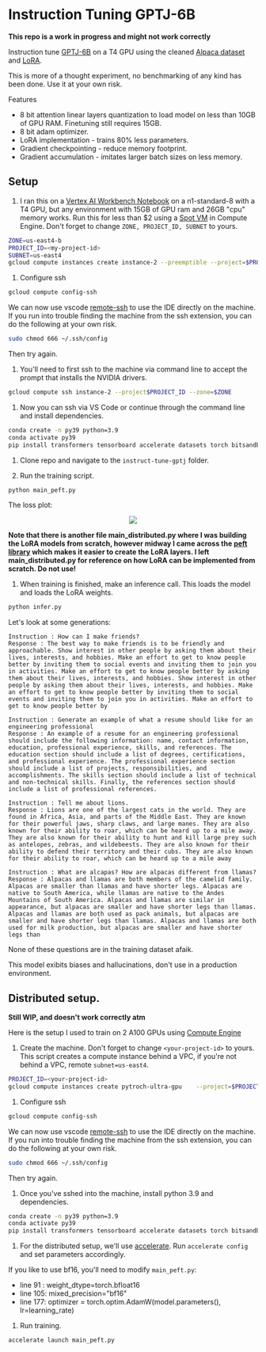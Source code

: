 # Instruction Tuning GPTJ-6B

**This repo is a work in progress and might not work correctly**

Instruction tune [GPTJ-6B](https://github.com/kingoflolz/mesh-transformer-jax) on a T4 GPU using the cleaned [Alpaca dataset](https://github.com/gururise/AlpacaDataCleaned) and [LoRA](https://arxiv.org/abs/2106.09685).

This is more of a thought experiment, no benchmarking of any kind has been done. Use it at your own risk.

Features
- 8 bit attention linear layers quantization to load model on less than 10GB of GPU RAM. Finetuning still requires 15GB.
- 8 bit adam optimizer.
- LoRA implementation - trains 80% less parameters. 
- Gradient checkpointing - reduce memory footprint.
- Gradient accumulation - imitates larger batch sizes on less memory.

## Setup

1. I ran this on a [Vertex AI Workbench Notebook](https://cloud.google.com/vertex-ai-workbench) on a n1-standard-8 with a T4 GPU, but any environment with 15GB of GPU ram and 26GB "cpu" memory works. Run this for less than $2 using a [Spot VM](https://cloud.google.com/compute/docs/instances/spot) in Compute Engine. Don't forget to change `ZONE, PROJECT_ID, SUBNET` to yours.

  ```bash
  ZONE=us-east4-b
  PROJECT_ID=<my-project-id>
  SUBNET=us-east4
  gcloud compute instances create instance-2 --preemptible --project=$PROJECT_ID --zone=$ZONE --machine-type=n1-highmem-4 --network-interface=network-tier=PREMIUM,subnet=$SUBNET --maintenance-policy=TERMINATE --provisioning-model=SPOT --scopes=https://www.googleapis.com/auth/devstorage.read_only,https://www.googleapis.com/auth/logging.write,https://www.googleapis.com/auth/monitoring.write,https://www.googleapis.com/auth/servicecontrol,https://www.googleapis.com/auth/service.management.readonly,https://www.googleapis.com/auth/trace.append --accelerator=count=1,type=nvidia-tesla-t4 --tags=http-server,https-server --create-disk=auto-delete=yes,boot=yes,device-name=instance-1,image=projects/ml-images/global/images/c1-deeplearning-tf-2-6-cu110-v20230126-debian-10,mode=rw,size=200,type=projects/$PROJECT_ID/zones/$ZONE/diskTypes/pd-standard --no-shielded-secure-boot --shielded-vtpm --shielded-integrity-monitoring --reservation-affinity=any
  ```

  1. Configure ssh

  ```bash
  gcloud compute config-ssh
  ```

  We can now use vscode [remote-ssh](https://code.visualstudio.com/docs/remote/ssh-tutorial) to use the IDE directly on the machine. If you run into trouble finding the machine from the ssh extension, you can do the following at your own risk.

  ```bash
  sudo chmod 666 ~/.ssh/config
  ```

  Then try again.

1. You'll need to first ssh to the machine via command line to accept the prompt that installs the NVIDIA drivers.

  ```bash
  gcloud compute ssh instance-2 --project$PROJECT_ID --zone=$ZONE
  ```

1. Now you can ssh via VS Code or continue through the command line and install dependencies.

  ```bash
  conda create -n py39 python=3.9
  conda activate py39
  pip install transformers tensorboard accelerate datasets torch bitsandbytes git+https://github.com/huggingface/peft.git
  ```

1. Clone repo and navigate to the `instruct-tune-gptj` folder.

1. Run the training script.

  ```bash
  python main_peft.py
  ```

The loss plot:

<center>
    <image src="./images/loss_graph.png">
</center>

  **Note that there is another file main_distributed.py where I was building the LoRA models from scratch, however midway I came across the [peft library](https://github.com/huggingface/peft) which makes it easier to create the LoRA layers. I left main_distributed.py for reference on how LoRA can be implemented from scratch. Do not use!**

1. When training is finished, make an inference call. This loads the model and loads the LoRA weights.

  ```bash
  python infer.py
  ```

  Let's look at some generations:

  ```text
  Instruction : How can I make friends?
  Response : The best way to make friends is to be friendly and approachable. Show interest in other people by asking them about their lives, interests, and hobbies. Make an effort to get to know people better by inviting them to social events and inviting them to join you in activities. Make an effort to get to know people better by asking them about their lives, interests, and hobbies. Show interest in other people by asking them about their lives, interests, and hobbies. Make an effort to get to know people better by inviting them to social events and inviting them to join you in activities. Make an effort to get to know people better by
  ```

  ```text
  Instruction : Generate an example of what a resume should like for an engineering professional
  Response : An example of a resume for an engineering professional should include the following information: name, contact information, education, professional experience, skills, and references. The education section should include a list of degrees, certifications, and professional experience. The professional experience section should include a list of projects, responsibilities, and accomplishments. The skills section should include a list of technical and non-technical skills. Finally, the references section should include a list of professional references.
  ```

  ```text
  Instruction : Tell me about lions.
  Response : Lions are one of the largest cats in the world. They are found in Africa, Asia, and parts of the Middle East. They are known for their powerful jaws, sharp claws, and large manes. They are also known for their ability to roar, which can be heard up to a mile away. They are also known for their ability to hunt and kill large prey such as antelopes, zebras, and wildebeests. They are also known for their ability to defend their territory and their cubs. They are also known for their ability to roar, which can be heard up to a mile away
  ```

  ```text
  Instruction : What are alcapas? How are alpacas different from llamas?
  Response : Alpacas and llamas are both members of the camelid family. Alpacas are smaller than llamas and have shorter legs. Alpacas are native to South America, while llamas are native to the Andes Mountains of South America. Alpacas and llamas are similar in appearance, but alpacas are smaller and have shorter legs than llamas. Alpacas and llamas are both used as pack animals, but alpacas are smaller and have shorter legs than llamas. Alpacas and llamas are both used for milk production, but alpacas are smaller and have shorter legs than
  ```

  None of these questions are in the training dataset afaik.

  This model exibits biases and hallucinations, don't use in a production environment.

## Distributed setup.

**Still WIP, and doesn't work correctly atm**

Here is the setup I used to train on 2 A100 GPUs using [Compute Engine](https://cloud.google.com/compute)

1. Create the machine. Don't forget to change `<your-project-id>` to yours. This script creates a compute instance behind a VPC, if you're not behind a VPC, remote `subnet=us-east4`.

  ```bash
  PROJECT_ID=<your-project-id>
  gcloud compute instances create pytroch-ultra-gpu    --project=$PROJECT_ID    --zone=us-east4-c    --machine-type=a2-ultragpu-2g   --network-interface=network-tier=PREMIUM,subnet=us-east4    --metadata=enable-oslogin=true    --maintenance-policy=TERMINATE    --provisioning-model=STANDARD    --scopes=https://www.googleapis.com/auth/cloud-platform    --accelerator=count=2,type=nvidia-a100-80gb    --tags=http-server,https-server    --create-disk=auto-delete=yes,boot=yes,device-name=pytroch-ultra-gpu,image=projects/ml-images/global/images/c2-deeplearning-pytorch-1-12-cu113-v20220928-debian-10,mode=rw,size=500,type=projects/$PROJECT_ID/zones/us-east4-c/diskTypes/pd-ssd    --no-shielded-secure-boot    --shielded-vtpm    --shielded-integrity-monitoring    --reservation-affinity=any
  ```

1. Configure ssh

  ```bash
  gcloud compute config-ssh
  ```

  We can now use vscode [remote-ssh](https://code.visualstudio.com/docs/remote/ssh-tutorial) to use the IDE directly on the machine. If you run into trouble finding the machine from the ssh extension, you can do the following at your own risk.

  ```bash
  sudo chmod 666 ~/.ssh/config
  ```

  Then try again.

1. Once you've sshed into the machine, install python 3.9 and dependencies.

  ```bash
  conda create -n py39 python=3.9
  conda activate py39
  pip install transformers tensorboard accelerate datasets torch bitsandbytes git+https://github.com/huggingface/peft.git
  ```

1. For the distributed setup, we'll use [accelerate](https://github.com/huggingface/accelerate). Run `accelerate config` and set parameters accordingly.

  If you like to use bf16, you'll need to modify `main_peft.py`:

  - line 91 : weight_dtype=torch.bfloat16
  - line 105: mixed_precision="bf16"
  - line 177: optimizer = torch.optim.AdamW(model.parameters(), lr=learning_rate)

1. Run training.

  ```bash
  accelerate launch main_peft.py
  ```